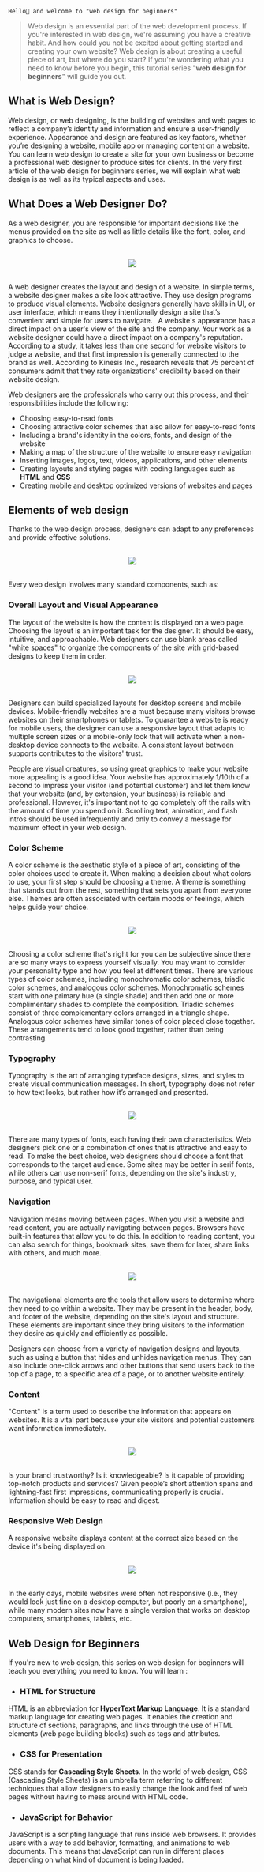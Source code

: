  `Hello👋 and welcome to "web design for beginners"`


> Web design is an essential part of the web development process. If you're interested in web design, we're assuming you have a creative habit. And how could you not be excited about getting started and creating your own website? Web design is about creating a useful piece of art, but where do you start? If you're wondering what you need to know before you begin, this tutorial series "**web design for beginners**" will guide you out.

## What is Web Design?

Web design, or web designing, is the building of websites and web pages to reflect a company’s identity and information and ensure a user-friendly experience. Appearance and design are featured as key factors, whether you’re designing a website, mobile app or managing content on a website. You can learn web design to create a site for your own business or become a professional web designer to produce sites for clients. In the very first article of the web design for beginners series, we will explain what web design is as well as its typical aspects and uses.

## What Does a Web Designer Do?

As a web designer, you are responsible for important decisions like the menus provided on the site as well as little details like the font, color, and graphics to choose.

<br />
<div align="center">
  <img src="images/001-Intro of web design for beginners/Web designer designing a website.png" />
</div>
<br />

A web designer creates the layout and design of a website. In simple terms, a website designer makes a site look attractive. They use design programs to produce visual elements. Website designers generally have skills in UI, or user interface, which means they intentionally design a site that’s convenient and simple for users to navigate.
 
A website's appearance has a direct impact on a user's view of the site and the company. Your work as a website designer could have a direct impact on a company's reputation. According to a study, it takes less than one second for website visitors to judge a website, and that first impression is generally connected to the brand as well. According to Kinesis Inc., research reveals that 75 percent of consumers admit that they rate organizations' credibility based on their website design.

Web designers are the professionals who carry out this process, and their responsibilities include the following:

- Choosing easy-to-read fonts
- Choosing attractive color schemes that also allow for easy-to-read fonts
- Including a brand's identity in the colors, fonts, and design of the website
- Making a map of the structure of the website to ensure easy navigation
- Inserting images, logos, text, videos, applications, and other elements
- Creating layouts and styling pages with coding languages such as **HTML** and **CSS**
- Creating mobile and desktop optimized versions of websites and pages

## Elements of web design

Thanks to the web design process, designers can adapt to any preferences and provide effective solutions.

<br />
<div align="center">
  <img src="images/001-Intro of web design for beginners/technovocal - Elements of web design.png" />
</div>
<br />

Every web design involves many standard components, such as:

### Overall Layout and Visual Appearance

The layout of the website is how the content is displayed on a web page. Choosing the layout is an important task for the designer. It should be easy, intuitive, and approachable. Web designers can use blank areas called "white spaces" to organize the components of the site with grid-based designs to keep them in order.

<br />
<div align="center">
  <img src="images/001-Intro of web design for beginners/technovocal - Overall Layout and Visual Appearance.png" />
</div>
<br />

Designers can build specialized layouts for desktop screens and mobile devices. Mobile-friendly websites are a must because many visitors browse websites on their smartphones or tablets. To guarantee a website is ready for mobile users, the designer can use a responsive layout that adapts to multiple screen sizes or a mobile-only look that will activate when a non-desktop device connects to the website. A consistent layout between supports contributes to the visitors' trust.

People are visual creatures, so using great graphics to make your website more appealing is a good idea. Your website has approximately 1/10th of a second to impress your visitor (and potential customer) and let them know that your website (and, by extension, your business) is reliable and professional. However, it's important not to go completely off the rails with the amount of time you spend on it. Scrolling text, animation, and flash intros should be used infrequently and only to convey a message for maximum effect in your web design.

### Color Scheme

A color scheme is the aesthetic style of a piece of art, consisting of the color choices used to create it. When making a decision about what colors to use, your first step should be choosing a theme. A theme is something that stands out from the rest, something that sets you apart from everyone else. Themes are often associated with certain moods or feelings, which helps guide your choice. 

<br />
<div align="center">
  <img src="images/001-Intro of web design for beginners/technovocal - Color Scheme.png" />
</div>
<br />

Choosing a color scheme that's right for you can be subjective since there are so many ways to express yourself visually. You may want to consider your personality type and how you feel at different times. There are various types of color schemes, including monochromatic color schemes, triadic color schemes, and analogous color schemes. Monochromatic schemes start with one primary hue (a single shade) and then add one or more complimentary shades to complete the composition. Triadic schemes consist of three complementary colors arranged in a triangle shape. Analogous color schemes have similar tones of color placed close together. These arrangements tend to look good together, rather than being contrasting.

### Typography

Typography is the art of arranging typeface designs, sizes, and styles to create visual communication messages. In short, typography does not refer to how text looks, but rather how it’s arranged and presented. 

<br />
<div align="center">
  <img src="images/001-Intro of web design for beginners/technovocal - Typography.png" />
</div>
<br />

There are many types of fonts, each having their own characteristics. Web designers pick one or a combination of ones that is attractive and easy to read. To make the best choice, web designers should choose a font that corresponds to the target audience. Some sites may be better in serif fonts, while others can use non-serif fonts, depending on the site's industry, purpose, and typical user.

### Navigation

Navigation means moving between pages. When you visit a website and read content, you are actually navigating between pages. Browsers have built-in features that allow you to do this. In addition to reading content, you can also search for things, bookmark sites, save them for later, share links with others, and much more.

<br />
<div align="center">
  <img src="images/001-Intro of web design for beginners/technovocal - Navigation.png" />
</div>
<br />

The navigational elements are the tools that allow users to determine where they need to go within a website. They may be present in the header, body, and footer of the website, depending on the site's layout and structure. These elements are important since they bring visitors to the information they desire as quickly and efficiently as possible.

Designers can choose from a variety of navigation designs and layouts, such as using a button that hides and unhides navigation menus. They can also include one-click arrows and other buttons that send users back to the top of a page, to a specific area of a page, or to another website entirely.
 
### Content

"Content" is a term used to describe the information that appears on websites. It is a vital part because your site visitors and potential customers want information immediately. 

<br />
<div align="center">
  <img src="images/001-Intro of web design for beginners/technovocal - Content.png" />
</div>
<br />

Is your brand trustworthy? Is it knowledgeable? Is it capable of providing top-notch products and services? Given people’s short attention spans and lightning-fast first impressions, communicating properly is crucial. Information should be easy to read and digest.

### Responsive Web Design

A responsive website displays content at the correct size based on the device it's being displayed on. 

<br />
<div align="center">
  <img src="images/001-Intro of web design for beginners/technovocal - Responsive Web Design.png" />
</div>
<br />

In the early days, mobile websites were often not responsive (i.e., they would look just fine on a desktop computer, but poorly on a smartphone), while many modern sites now have a single version that works on desktop computers, smartphones, tablets, etc.
 
## Web Design for Beginners


If you're new to web design, this series on web design for beginners will teach you everything you need to know. You will learn :
- ### HTML for Structure

HTML is an abbreviation for **HyperText Markup Language**. It is a standard markup language for creating web pages. It enables the creation and structure of sections, paragraphs, and links through the use of HTML elements (web page building blocks) such as tags and attributes.

- ### CSS for Presentation

CSS stands for **Cascading Style Sheets**. In the world of web design, CSS (Cascading Style Sheets) is an umbrella term referring to different techniques that allow designers to easily change the look and feel of web pages without having to mess around with HTML code.

- ### JavaScript for Behavior
JavaScript is a scripting language that runs inside web browsers. It provides users with a way to add behavior, formatting, and animations to web documents. This means that JavaScript can run in different places depending on what kind of document is being loaded.
